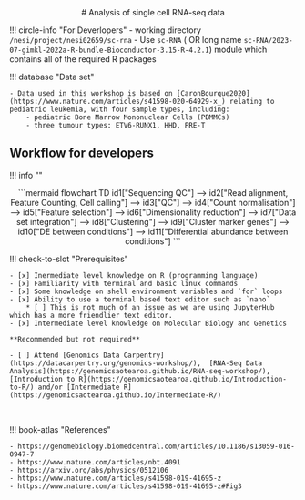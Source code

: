 <center>
# Analysis of single cell RNA-seq data
</center>

!!! circle-info "For Deverlopers"
    - working directory `/nesi/project/nesi02659/sc-rna`
    - Use `sc-RNA` ( OR long name  `sc-RNA/2023-07-gimkl-2022a-R-bundle-Bioconductor-3.15-R-4.2.1`) module which contains all of the required R packages  



!!! database "Data set"

    - Data used in this workshop is based on [CaronBourque2020](https://www.nature.com/articles/s41598-020-64929-x_) relating to pediatric leukemia, with four sample types, including:
        - pediatric Bone Marrow Mononuclear Cells (PBMMCs)
        - three tumour types: ETV6-RUNX1, HHD, PRE-T

## Workflow for **developers**

!!! info ""

<center>
```mermaid
flowchart TD
    id1["Sequencing QC"] --> id2["Read alignment, Feature Counting, Cell calling"] --> id3["QC"] --> id4["Count normalisation"] --> id5["Feature selection"] --> id6["Dimensionality reduction"] --> id7["Data set integration"] --> id8["Clustering"] --> id9["Cluster marker genes"] --> id10["DE between conditions"] --> id11["Differential abundance between conditions"]
```
</center>


!!! check-to-slot "Prerequisites"
 
    - [x] Inermediate level knowledge on R (programming language)
    - [x] Familiarity with terminal and basic linux commands
    - [x] Some knowledge on shell environment variables and `for` loops
    - [x] Ability to use a terminal based text editor such as `nano` 
        * [ ] This is not much of an issue as we are using JupyterHub which has a more friendlier text editor.   
    - [x] Intermediate level knowledge on Molecular Biology and Genetics

    **Recommended but not required**

    - [ ] Attend [Genomics Data Carpentry](https://datacarpentry.org/genomics-workshop/),  [RNA-Seq Data Analysis](https://genomicsaotearoa.github.io/RNA-seq-workshop/), [Introduction to R](https://genomicsaotearoa.github.io/Introduction-to-R/) and/or [Intermediate R](https://genomicsaotearoa.github.io/Intermediate-R/)

<br>

!!! book-atlas "References"

    - https://genomebiology.biomedcentral.com/articles/10.1186/s13059-016-0947-7
    - https://www.nature.com/articles/nbt.4091
    - https://arxiv.org/abs/physics/0512106
    - https://www.nature.com/articles/s41598-019-41695-z
    - https://www.nature.com/articles/s41598-019-41695-z#Fig3